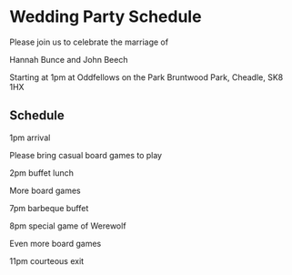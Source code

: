 # Wedding Party Schedule

Please join us to celebrate the marriage of

Hannah Bunce and John Beech

Starting at 1pm at Oddfellows on the Park
Bruntwood Park, Cheadle, SK8 1HX

## Schedule

1pm arrival

Please bring casual board games to play

2pm buffet lunch

More board games

7pm barbeque buffet

8pm special game of Werewolf

Even more board games

11pm courteous exit
